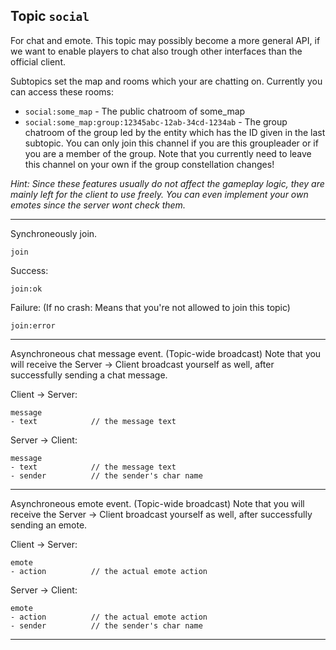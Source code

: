 ## Topic `social`

For chat and emote. This topic may possibly become a more general API, if we want to
enable players to chat also trough other interfaces than the official client.

Subtopics set the map and rooms which your are chatting on. Currently you can access these rooms:

* `social:some_map` - The public chatroom of some_map
* `social:some_map:group:12345abc-12ab-34cd-1234ab` - The group chatroom of the group led by the
entity which has the ID given in the last subtopic. You can only join this channel if you are this
groupleader or if you are a member of the group. Note that you currently need to leave this channel
on your own if the group constellation changes!

_Hint: Since these features usually do not affect the gameplay logic, they are mainly
left for the client to use freely. You can even implement your own emotes since the
server wont check them._

---

Synchroneously join.

```
join
```

Success:

```
join:ok
```

Failure: (If no crash: Means that you're not allowed to join this topic)

```
join:error
```

---

Asynchroneous chat message event. (Topic-wide broadcast)
Note that you will receive the Server -> Client broadcast yourself as well,
after successfully sending a chat message.

Client -> Server:

```
message
- text            // the message text
```

Server -> Client:

```
message
- text            // the message text
- sender          // the sender's char name
```

---

Asynchroneous emote event. (Topic-wide broadcast)
Note that you will receive the Server -> Client broadcast yourself as well,
after successfully sending an emote.

Client -> Server:

```
emote
- action          // the actual emote action
```

Server -> Client:

```
emote
- action          // the actual emote action
- sender          // the sender's char name
```

---
